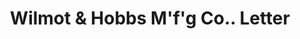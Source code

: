 ---
doi: 10.7916/D8X07K03
date_other: '1894'
date_other_textual: '1894'
form: correspondence
genre:
- Letters (correspondence)
name:
- Wilmot & Hobbs M'f'g Co.
object_in_context_url: https://biggert.cul.columbia.edu/items/view/ave_biggert_00059
subject_hierarchical_geographic:
- Bridgeport, Connecticut, United States
subject_name:
- Wilmot & Hobbs M'f'g Co.
title: Wilmot & Hobbs M'f'g Co.. Letter
sort_title: Wilmot & Hobbs M'f'g Co.. Letter
call_number: ave_biggert_00059
coordinates:
- 41.186388888888885,-73.19555555555556
pid: ave_biggert_00059
identifiers: ave_biggert_00059
thumbnail: https://derivativo-2.library.columbia.edu/iiif/2/ldpd:342820/full/!256,256/0/native.jpg
permalink: "/items/ave_biggert_00059/"
layout: iiif-image-page
---